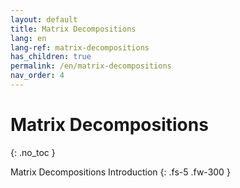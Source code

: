 ```yaml
---
layout: default
title: Matrix Decompositions
lang: en
lang-ref: matrix-decompositions
has_children: true
permalink: /en/matrix-decompositions
nav_order: 4
---
```


# Matrix Decompositions
{: .no_toc }


Matrix Decompositions Introduction
{: .fs-5 .fw-300 }